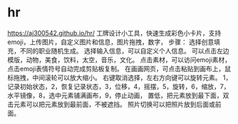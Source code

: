 # hr
https://aj300542.github.io/hr/
工牌设计小工具，快速生成彩色小卡片，支持emoji，上传图片，自定义图片和信息，图片拖拽，数字，
步骤：
选择创意填充，不同的职业随机生成。
选择输入信息，可以自定义个人信息。
可以点击左边模版，动物，美食，饮料，太空，音乐，文化。
点击素材，可以访问emoji素材，点击emoji表情符号自动完成剪贴板复制。
在画画网页，可点击粘贴到画布上，鼠标拖拽，中间滚轮可以放大缩小。
右键取消选择，左右方向键可以旋转元素。
1，记录初始状态，2，恢复记录状态，3，位移，4，摇摆，5，旋转，6，缩放，7，水平镜像，8，选中元素铺满画布，9，停止动画，
置低，把元素放到最下面，双击元素可以把元素放到最前面，不被遮挡。
照片切换可以把照片放到后面或前面。
